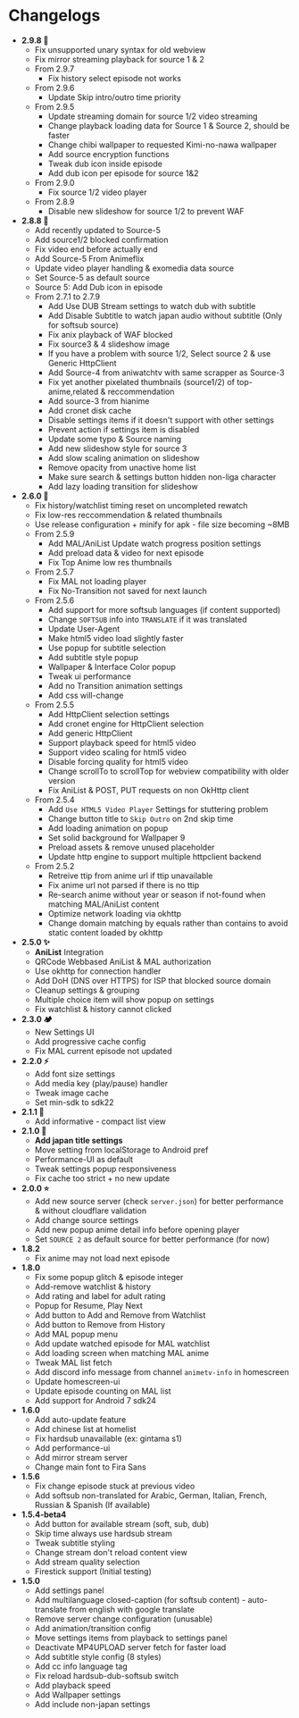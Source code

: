 # Changelogs
- **2.9.8 🍕**
  - Fix unsupported unary syntax for old webview
  - Fix mirror streaming playback for source 1 & 2
  - From 2.9.7
    - Fix history select episode not works
  - From 2.9.6
    - Update Skip intro/outro time priority
  - From 2.9.5
    - Update streaming domain for source 1/2 video streaming
    - Change playback loading data for Source 1 & Source 2, should be faster
    - Change chibi wallpaper to requested Kimi-no-nawa wallpaper
    - Add source encryption functions
    - Tweak dub icon inside episode
    - Add dub icon per episode for source 1&2
  - From 2.9.0
    - Fix source 1/2 video player
  - From 2.8.9
    - Disable new slideshow for source 1/2 to prevent WAF
- **2.8.8 🍕**
  - Add recently updated to Source-5
  - Add source1/2 blocked confirmation
  - Fix video end before actually end
  - Add Source-5 From Animeflix
  - Update video player handling & exomedia data source
  - Set Source-5 as default source
  - Source 5: Add Dub icon in episode
  - From 2.7.1 to 2.7.9
    - Add Use DUB Stream settings to watch dub with subtitle
    - Add Disable Subtitle to watch japan audio without subtitle (Only for softsub source)
    - Fix anix playback of WAF blocked
    - Fix source3 & 4 slideshow image
    - If you have a problem with source 1/2, Select source 2 & use Generic HttpClient
    - Add Source-4 from aniwatchtv with same scrapper as Source-3
    - Fix yet another pixelated thumbnails (source1/2) of top-anime,related & reccommendation
    - Add source-3 from hianime
    - Add cronet disk cache
    - Disable settings items if it doesn't support with other settings
    - Prevent action if settings item is disabled
    - Update some typo & Source naming
    - Add new slideshow style for source 3
    - Add slow scaling animation on slideshow
    - Remove opacity from unactive home list
    - Make sure search & settings button hidden non-liga character
    - Add lazy loading transition for slideshow
- **2.6.0 🍬**
  - Fix history/watchlist timing reset on uncompleted rewatch
  - Fix low-res reccommendation & related thumbnails
  - Use release configuration + minify for apk - file size becoming ~8MB
  - From 2.5.9
    - Add MAL/AniList Update watch progress position settings
    - Add preload data & video for next episode
    - Fix Top Anime low res thumbnails
  - From 2.5.7
    - Fix MAL not loading player
    - Fix No-Transition not saved for next launch
  - From 2.5.6
    - Add support for more softsub languages (if content supported)
    - Change `SOFTSUB` info into `TRANSLATE` if it was translated
    - Update User-Agent
    - Make html5 video load slightly faster
    - Use popup for subtitle selection
    - Add subtitle style popup
    - Wallpaper & Interface Color popup
    - Tweak ui performance
    - Add no Transition animation settings
    - Add css will-change
  - From 2.5.5
    - Add HttpClient selection settings
    - Add cronet engine for HttpClient selection
    - Add generic HttpClient
    - Support playback speed for html5 video
    - Support video scaling for html5 video
    - Disable forcing quality for html5 video
    - Change scrollTo to scrollTop for webview compatibility with older version
    - Fix AniList & POST, PUT requests on non OkHttp client
  - From 2.5.4
    - Add `Use HTML5 Video Player` Settings for stuttering problem
    - Change button title to `Skip Outro` on 2nd skip time
    - Add loading animation on popup
    - Set solid background for Wallpaper 9
    - Preload assets & remove unused placeholder
    - Update http engine to support multiple httpclient backend
  - From 2.5.2
    - Retreive ttip from anime url if ttip unavailable
    - Fix anime url not parsed if there is no ttip
    - Re-search anime without year or season if not-found when matching MAL/AniList content
    - Optimize network loading via okhttp
    - Change domain matching by equals rather than contains to avoid static content loaded by okhttp
- **2.5.0 ✨**
  - **AniList** Integration
  - QRCode Webbased AniList & MAL authorization
  - Use okhttp for connection handler
  - Add DoH (DNS over HTTPS) for ISP that blocked source domain
  - Cleanup settings & grouping
  - Multiple choice item will show popup on settings
  - Fix watchlist & history cannot clicked
- **2.3.0 🏕️**
  - New Settings UI
  - Add progressive cache config
  - Fix MAL current episode not updated
- **2.2.0 ⚡**
  - Add font size settings
  - Add media key (play/pause) handler
  - Tweak image cache
  - Set min-sdk to sdk22
- **2.1.1 🚀**
  - Add informative - compact list view
- **2.1.0 🚀**
  - **Add japan title settings**
  - Move setting from localStorage to Android pref
  - Performance-UI as default
  - Tweak settings popup responsiveness
  - Fix cache too strict + no new update
- **2.0.0 ⭐**
  - Add new source server (check `server.json`) for better performance & without cloudflare validation
  - Add change source settings
  - Add new popup anime detail info before opening player
  - Set `SOURCE 2` as default source for better performance (for now)
- **1.8.2**
  - Fix anime may not load next episode
- **1.8.0**
  - Fix some popup glitch & episode integer
  - Add-remove watchlist & history
  - Add rating and label for adult rating
  - Popup for Resume, Play Next
  - Add button to Add and Remove from Watchlist
  - Add button to Remove from History
  - Add MAL popup menu
  - Add update watched episode for MAL watchlist
  - Add loading screen when matching MAL anime
  - Tweak MAL list fetch
  - Add discord info message from channel ⁠`animetv-info` in homescreen
  - Update homescreen-ui
  - Update episode counting on MAL list
  - Add support for Android 7 sdk24
- **1.6.0**
  - Add auto-update feature
  - Add chinese list at homelist
  - Fix hardsub unavailable (ex: gintama s1)
  - Add performance-ui
  - Add mirror stream server
  - Change main font to Fira Sans
- **1.5.6**
  - Fix change episode stuck at previous video
  - Add softsub non-translated for Arabic, German, Italian, French, Russian & Spanish (If available)
- **1.5.4-beta4**
  - Add button for available stream (soft, sub, dub)
  - Skip time always use hardsub stream
  - Tweak subtitle styling
  - Change stream don't reload content view
  - Add stream quality selection
  - Firestick support (Initial testing)
- **1.5.0**
  - Add settings panel
  - Add multilanguage closed-caption (for softsub content) - auto-translate from english with google translate
  - Remove server change configuration (unusable)
  - Add animation/transition config
  - Move settings items from playback to settings panel
  - Deactivate MP4UPLOAD server fetch for faster load
  - Add subtitle style config (8 styles)
  - Add cc info language tag
  - Fix reload hardsub-dub-softsub switch
  - Add playback speed
  - Add Wallpaper settings
  - Add include non-japan settings